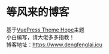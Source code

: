 # 等风来的博客
基于[VuePress Theme Hope](https://theme-hope.vuejs.press/zh/)主题  
小白编写，请大佬多多指教！  
博客地址：https://www.dengfenglai.icu

